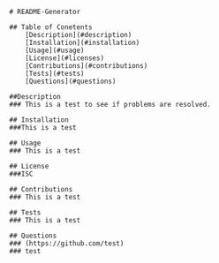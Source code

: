 
    # README-Generator

    ## Table of Conetents
        [Description](#description)
        [Installation](#installation)
        [Usage](#usage)
        [License](#licenses)
        [Contributions](#contributions)
        [Tests](#tests)
        [Questions](#questions)
    
    ##Description
    ### This is a test to see if problems are resolved.
    
    ## Installation
    ###This is a test
    
    ## Usage
    ### This is a test

    ## License
    ###ISC

    ## Contributions
    ### This is a test

    ## Tests
    ### This is a test

    ## Questions
    ### (https://github.com/test)
    ### test

    
